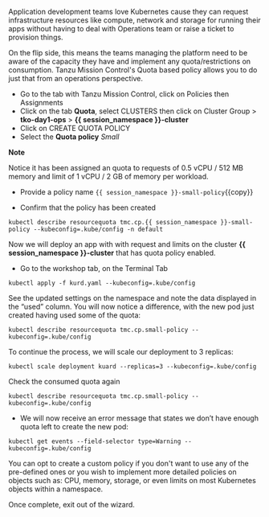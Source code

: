 Application development teams love Kubernetes cause they can request infrastructure resources like compute, network and storage for running their apps without having to deal with Operations team or raise a ticket to provision things. 

On the flip side, this means the teams managing the platform need to be aware of the capacity they have and implement any quota/restrictions on consumption. Tanzu Mission Control's Quota based policy allows you to do just that from an operations perspective.

* Go to the tab with Tanzu Mission Control, click on Policies then Assignments
* Click on the tab **Quota**, select CLUSTERS then click on Cluster Group >  **tko-day1-ops** > **{{ session_namespace }}-cluster**
* Click on CREATE QUOTA POLICY
* Select the **Quota policy** *Small*

**Note**

Notice it has been assigned an quota to requests of 0.5 vCPU / 512 MB memory and limit of 1 vCPU / 2 GB of memory per workload.

* Provide a policy name `{{ session_namespace }}-small-policy`{{copy}}

* Confirm that the policy has been created

```execute-2
kubectl describe resourcequota tmc.cp.{{ session_namespace }}-small-policy --kubeconfig=.kube/config -n default
```


Now we will deploy an app with with request and limits on the cluster **{{ session_namespace }}-cluster** that has quota policy enabled.

* Go to the workshop tab, on the Terminal Tab

```execute-1
kubectl apply -f kurd.yaml --kubeconfig=.kube/config
```
See the updated settings on the namespace and note the data displayed in the “used” column. You will now notice a difference, with the new pod just created having used some of the quota:

```execute-2
kubectl describe resourcequota tmc.cp.small-policy --kubeconfig=.kube/config
```
To continue the process, we will scale our deployment to 3 replicas:

```execute-1
kubectl scale deployment kuard --replicas=3 --kubeconfig=.kube/config
```

Check the consumed quota again
```execute-2
kubectl describe resourcequota tmc.cp.small-policy --kubeconfig=.kube/config
```
* We will now receive an error message that states we don’t have enough quota left to create the new pod:

```execute-1
kubectl get events --field-selector type=Warning --kubeconfig=.kube/config
```
You can opt to create a custom policy if you don't want to use any of the pre-defined ones or you wish to implement more detailed policies on objects such as: CPU, memory, storage, or even limits on most Kubernetes objects within a namespace.

Once complete, exit out of the wizard.